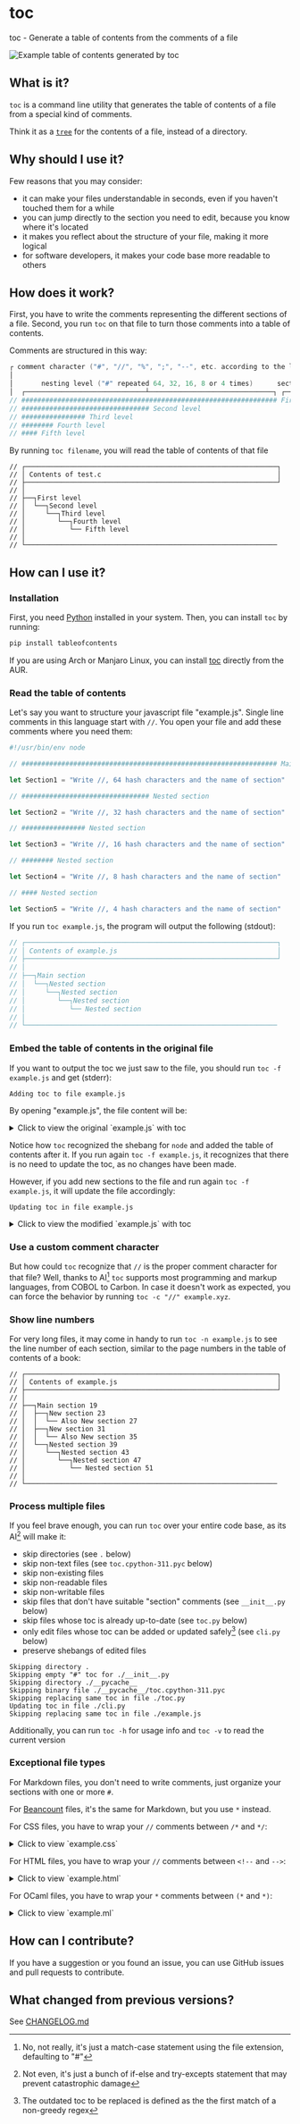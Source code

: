 <!--
// ┌───────────────────────────────────────────────────────────────┐
// │ Contents of README.md                                         │
// ├───────────────────────────────────────────────────────────────┘
// │
// ├──┐toc
// │  ├── What is it?
// │  ├── Why should I use it?
// │  ├── How does it work?
// │  ├──┐How can I use it?
// │  │  ├── Installation
// │  │  ├── Read the table of contents
// │  │  ├── Embed the table of contents in the original file
// │  │  ├── Use a custom comment character
// │  │  ├── Show line numbers
// │  │  ├── Process multiple files
// │  │  └── Exceptional file types
// │  ├── How can I contribute?
// │  └── What changed from previous versions?
// │
// └───────────────────────────────────────────────────────────────
-->

# toc

toc - Generate a table of contents from the comments of a file

![Example table of contents generated by toc](example-toc.png)

## What is it?

`toc` is a command line utility that generates the table of contents of a file from a special kind of comments.

Think it as a [`tree`](https://en.wikipedia.org/wiki/Tree_%28command%29) for the contents of a file, instead of a directory.

## Why should I use it?

Few reasons that you may consider:

- it can make your files understandable in seconds, even if you haven't touched them for a while
- you can jump directly to the section you need to edit, because you know where it's located
- it makes you reflect about the structure of your file, making it more logical
- for software developers, it makes your code base more readable to others

## How does it work?

First, you have to write the comments representing the different sections of a file.
Second, you run `toc` on that file to turn those comments into a table of contents.

Comments are structured in this way:

```c
┌ comment character ("#", "//", "%", ";", "--", etc. according to the language)
│
│       nesting level ("#" repeated 64, 32, 16, 8 or 4 times)      section name
│  ┌──────────────────────────────┴───────────────────────────────┐ ┌────┴────┐
// ################################################################ First level
// ################################ Second level
// ################ Third level
// ######## Fourth level
// #### Fifth level
```

By running `toc filename`, you will read the table of contents of that file

```
// ┌───────────────────────────────────────────────────────────────┐
// │ Contents of test.c                                            │
// ├───────────────────────────────────────────────────────────────┘
// │
// ├──┐First level
// │  └──┐Second level
// │     └──┐Third level
// │        └──┐Fourth level
// │           └── Fifth level
// │
// └───────────────────────────────────────────────────────────────
```

## How can I use it?

### Installation

First, you need [Python](https://www.python.org/downloads/) installed in your system.
Then, you can install `toc` by running:

```bash
pip install tableofcontents
```

If you are using Arch or Manjaro Linux, you can install [toc](https://aur.archlinux.org/packages/toc) directly from the AUR.

### Read the table of contents

Let's say you want to structure your javascript file "example.js".
Single line comments in this language start with `//`.
You open your file and add these comments where you need them:

```js
#!/usr/bin/env node

// ################################################################ Main section

let Section1 = "Write //, 64 hash characters and the name of section"

// ################################ Nested section

let Section2 = "Write //, 32 hash characters and the name of section"

// ################ Nested section

let Section3 = "Write //, 16 hash characters and the name of section"

// ######## Nested section

let Section4 = "Write //, 8 hash characters and the name of section"

// #### Nested section

let Section5 = "Write //, 4 hash characters and the name of section"
```

If you run `toc example.js`, the program will output the following (stdout):

```js
// ┌───────────────────────────────────────────────────────────────┐
// │ Contents of example.js                                        │
// ├───────────────────────────────────────────────────────────────┘
// │
// ├──┐Main section
// │  └──┐Nested section
// │     └──┐Nested section
// │        └──┐Nested section
// │           └── Nested section
// │
// └───────────────────────────────────────────────────────────────
```

### Embed the table of contents in the original file

If you want to output the toc we just saw to the file, you should run `toc -f example.js` and get (stderr):

```
Adding toc to file example.js
```

By opening "example.js", the file content will be:

<details>
 <summary>Click to view the original `example.js` with toc</summary>

```js
#!/usr/bin/env node

// ┌───────────────────────────────────────────────────────────────┐
// │ Contents of example.js                                        │
// ├───────────────────────────────────────────────────────────────┘
// │
// ├──┐Main section
// │  └──┐Nested section
// │     └──┐Nested section
// │        └──┐Nested section
// │           └── Nested section
// │
// └───────────────────────────────────────────────────────────────

// ################################################################ Main section

let Section1 = "Write //, 64 hash characters and the name of section"

// ################################ Nested section

let Section2 = "Write //, 32 hash characters and the name of section"

// ################ Nested section

let Section3 = "Write //, 16 hash characters and the name of section"

// ######## Nested section

let Section4 = "Write //, 8 hash characters and the name of section"

// #### Nested section

let Section5 = "Write //, 4 hash characters and the name of section"
```

</details>

Notice how `toc` recognized the shebang for `node` and added the table of contents after it.
If you run again `toc -f example.js`, it recognizes that there is no need to update the toc, as no changes have been made.

However, if you add new sections to the file and run again `toc -f example.js`, it will update the file accordingly:

```
Updating toc in file example.js
```

<details>
 <summary>Click to view the modified `example.js` with toc</summary>

```js
#!/usr/bin/env node

// ┌───────────────────────────────────────────────────────────────┐
// │ Contents of example.js                                        │
// ├───────────────────────────────────────────────────────────────┘
// │
// ├──┐Main section
// │  ├──┐New section
// │  │  └── Also New section
// │  ├──┐New section
// │  │  └── Also New section
// │  └──┐Nested section
// │     └──┐Nested section
// │        └──┐Nested section
// │           └── Nested section
// │
// └───────────────────────────────────────────────────────────────

// ################################################################ Main section

let Section_1 = "Write //, 64 hash characters and the name of section"

// ################################ New section

let Section_1_1 = "Write //, 32 hash characters and the name of section"

// ################ Also New section

let Section_1_1_1 = "Write //, 32 hash characters and the name of section"

// ################################ New section

let Section_1_1 = "Write //, 32 hash characters and the name of section"

// ################ Also New section

let Section_1_1_1 = "Write //, 32 hash characters and the name of section"

// ################################ Nested section

let Section_1_2 = "Write //, 32 hash characters and the name of section"

// ################ Nested section

let Section_1_2_3 = "Write //, 16 hash characters and the name of section"

// ######## Nested section

let Section_1_2_4 = "Write //, 8 hash characters and the name of section"

// #### Nested section

let Section_1_2_5 = "Write //, 4 hash characters and the name of section"
```

</details>

### Use a custom comment character

But how could `toc` recognize that `//` is the proper comment character for that file?
Well, thanks to AI[^1] `toc` supports most programming and markup languages, from COBOL to Carbon.
In case it doesn't work as expected, you can force the behavior by running `toc -c "//" example.xyz`.

### Show line numbers

For very long files, it may come in handy to run `toc -n example.js` to see the line number of each section, similar to the page numbers in the table of contents of a book:

```
// ┌───────────────────────────────────────────────────────────────┐
// │ Contents of example.js                                        │
// ├───────────────────────────────────────────────────────────────┘
// │
// ├──┐Main section 19
// │  ├──┐New section 23
// │  │  └── Also New section 27
// │  ├──┐New section 31
// │  │  └── Also New section 35
// │  └──┐Nested section 39
// │     └──┐Nested section 43
// │        └──┐Nested section 47
// │           └── Nested section 51
// │
// └───────────────────────────────────────────────────────────────
```

### Process multiple files

If you feel brave enough, you can run `toc` over your entire code base, as its AI[^2] will make it:

- skip directories (see `.` below)
- skip non-text files (see `toc.cpython-311.pyc` below)
- skip non-existing files
- skip non-readable files
- skip non-writable files
- skip files that don't have suitable "section" comments (see `__init__.py` below)
- skip files whose toc is already up-to-date (see `toc.py` below)
- only edit files whose toc can be added or updated safely[^3] (see `cli.py` below)
- preserve shebangs of edited files

```
Skipping directory .
Skipping empty "#" toc for ./__init__.py
Skipping directory ./__pycache__
Skipping binary file ./__pycache__/toc.cpython-311.pyc
Skipping replacing same toc in file ./toc.py
Updating toc in file ./cli.py
Skipping replacing same toc in file ./example.js
```

Additionally, you can run `toc -h` for usage info and `toc -v` to read the current version

### Exceptional file types

For Markdown files, you don't need to write comments, just organize your sections with one or more `#`.

For [Beancount](https://raw.githubusercontent.com/beancount/beancount/master/examples/example.beancount) files, it's the same for Markdown, but you use `*` instead.

For CSS files, you have to wrap your `//` comments between `/*` and `*/`:

<details>
 <summary>Click to view `example.css`</summary>

```css
/*
// ################################################################ Landscape touchscreen
*/

@media (orientation: landscape) and (hover: none) and (pointer: coarse) {

/*
// ################################ Element selectors
*/

 body {
  background-color: blue;
 }

} /* end Landscape touchscreen */

```

</details>

For HTML files, you have to wrap your `//` comments between `<!--` and `-->`:

<details>
 <summary>Click to view `example.html`</summary>

```html
<!doctype html>
<html lang="en">

<!--
// ################################################################ Head
-->

 <head>
  <link rel="stylesheet" href="/assets/css/example.css"/>
  <script src="/assets/js/example.js"></script>
 </head>

<!--
// ################################################################ Body
-->

 <body>
  <h1>Title</h1>
 </body>
</html>
```

</details>

For OCaml files, you have to wrap your `*` comments between `(*` and `*)`:

<details>
 <summary>Click to view `example.ml`</summary>

```ocaml
(*
* ################################################################ Unique section
*)

let () = print_endline "Hello, World!"
```

</details>


## How can I contribute?

If you have a suggestion or you found an issue, you can use GitHub issues and pull requests to contribute. 

## What changed from previous versions?

See [CHANGELOG.md](./CHANGELOG.md)

[^1]: No, not really, it's just a match-case statement using the file extension, defaulting to "#"
[^2]: Not even, it's just a bunch of if-else and try-excepts statement that may prevent catastrophic damage
[^3]: The outdated toc to be replaced is defined as the the first match of a non-greedy regex
